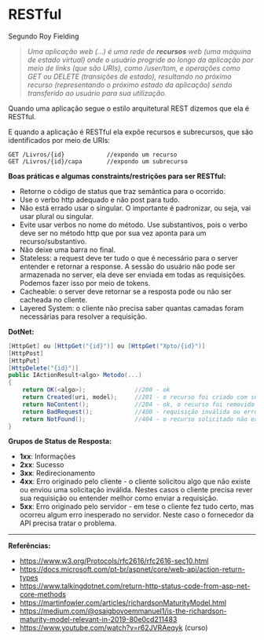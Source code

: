 # RESTful

Segundo Roy Fielding  
> *Uma aplicação web (...) é uma rede de **recursos** web (uma máquina de estado virtual) onde o usuário progride ao longo da aplicação por meio de links (que são URIs), como /user/tom, e operações como GET ou DELETE (transições de estado), resultando no próximo recurso (representando o próximo estado da aplicação) sendo transferido ao usuário para sua utilização.*

Quando uma aplicação segue o estilo arquitetural REST dizemos que ela é RESTful.

E quando a aplicação é RESTful ela expõe recursos e subrecursos, que são identificados por meio de URIs:
```
GET /Livros/{id}            //expondo um recurso
GET /Livros/{id}/capa       //expondo um subrecurso
```

**Boas práticas e algumas constraints/restrições para ser RESTful:**

- Retorne o código de status que traz semântica para o ocorrido.
- Use o verbo http adequado e não post para tudo.
- Não está errado usar o singular. O importante é padronizar, ou seja, vai usar plural ou singular.
- Evite usar verbos no nome do método. Use substantivos, pois o verbo deve ser no método http que por sua vez aponta para um recurso/substantivo.
- Não deixe uma barra no final.
- Stateless: a request deve ter tudo o que é necessário para o server entender e retornar a response. A sessão do usuário não pode ser armazenada no server, ela deve ser enviada em todas as requisições. Podemos fazer isso por meio de tokens.
- Cacheable: o server deve retornar se a resposta pode ou não ser cacheada no cliente.
- Layered System: o cliente não precisa saber quantas camadas foram necessárias para resolver a requisição.

**DotNet:**

```c#
[HttpGet] ou [HttpGet("{id}")] ou [HttpGet("Xpto/{id}")]
[HttpPost]
[HttpPut]
[HttpDelete("{id}")]
public IActionResult<algo> Metodo(...)
{
	return OK(<algo>);				//200 - ok
	return Created(uri, model);		//201 - o recurso foi criado com sucesso
	return NoContent();				//204 - ok, o recurso foi removido com sucesso
	return BadRequest(); 			//400 - requisição inválida ou erro na requisição
	return NotFound();				//404 - o recurso solicitado não existe
}
```

**Grupos de Status de Resposta:**

- **1xx**: Informações
- **2xx**: Sucesso
- **3xx**: Redirecionamento
- **4xx**: Erro originado pelo cliente - o cliente solicitou algo que não existe ou enviou uma solicitação inválida. Nestes casos o cliente precisa rever sua requisição ou entender melhor como enviar a requisição.
- **5xx**: Erro originado pelo servidor - em tese o cliente fez tudo certo, mas ocorreu algum erro inesperado no servidor. Neste caso o fornecedor da API precisa tratar o problema.

---

**Referências:**

* https://www.w3.org/Protocols/rfc2616/rfc2616-sec10.html
* https://docs.microsoft.com/pt-br/aspnet/core/web-api/action-return-types
* https://www.talkingdotnet.com/return-http-status-code-from-asp-net-core-methods
* https://martinfowler.com/articles/richardsonMaturityModel.html
* https://medium.com/@osaigbovoemmanuel1/is-the-richardson-maturity-model-relevant-in-2019-80e0cd211483
* https://www.youtube.com/watch?v=r62JVRAeqyk (curso)